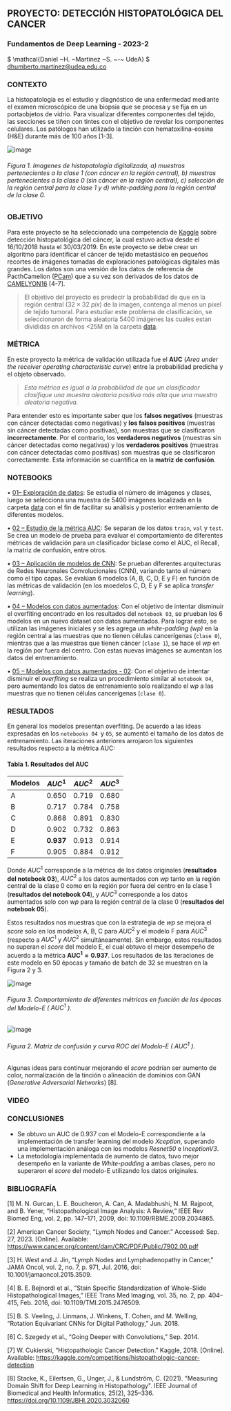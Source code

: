## **PROYECTO: DETECCIÓN HISTOPATOLÓGICA DEL CANCER**
### Fundamentos de Deep Learning - 2023-2

$ \mathcal{Daniel ~H. ~Martínez ~S. ~-~ UdeA} $ \
dhumberto.martinez@udea.edu.co

### CONTEXTO

La histopatología es el estudio y diagnóstico de una enfermedad mediante el examen microscópico de una biopsia que se procesa y se fija en un portaobjetos de vidrio. Para visualizar diferentes componentes del tejido, las secciones se tiñen con tintes con el objetivo de revelar los componentes celulares. Los patólogos han utilizado la tinción con hematoxilina-eosina (H&E) durante más de 100 años [1-3]. 

![image](https://github.com/DanielMartinez0/Proyecto_Deteccion_histopatologica_del_cancer/assets/79658767/f47192f2-6201-4daf-994f-1b81d013ee7c)

###### Figura 1. Imagenes de histopatología digitalizada, a) muestras pertenecientes a la clase 1 (con cáncer en la región central), b) muestras pertenecientes a la clase 0 (sin cáncer en la región central), c) selección de la región central para la clase 1 y d) *white-padding* para la región central de la clase 0. 

### OBJETIVO
Para este proyecto se ha seleccionado una competencia de [Kaggle](https://www.kaggle.com/competitions/histopathologic-cancer-detection/overview "Histopathologic Cancer Detection") sobre detección histopatológica del cáncer, la cual estuvo activa desde el 16/10/2018 hasta el 30/03/2019. En este proyecto se debe crear un algoritmo para identificar el cáncer de tejido metastásico en pequeños recortes de imágenes tomadas de exploraciones patológicas digitales más grandes. Los datos son una versión de los datos de referencia de PacthCamelion ([PCam](https://github.com/basveeling/pcam#readme "PatchCamelyon (PCam)"))  que a su vez son derivados de los datos de [CAMELYON16](https://camelyon16.grand-challenge.org/ "CAMELYON16 challenge") [4-7]. 

>El objetivo del proyecto es predecir la probabilidad de que en la región central $(32\times32\ pix)$ de la imagen, contenga al menos un pixel de tejido tumoral. Para estudiar este problema de clasificación, se seleccionaron de forma aleatoria 5400 imágenes las cuales estan divididas en archivos <25M en la carpeta [data](https://github.com/DanielMartinez0/Proyecto_Deteccion_histopatologica_del_cancer/tree/main/data "datos de entrenamiento").  

### MÉTRICA
En este proyecto la métrica de validación utilizada fue el **AUC** (*Area under the receiver operating characteristic curve*) entre la probabilidad predicha y el objeto observado. 
>*Esta métrica es igual a la probabilidad de que un clasificador clasifique una muestra aleatoria positiva más alta que una muestra aleatoria negativa.*

Para entender esto es importante saber que los **falsos negativos** (muestras con cáncer detectadas como negativas) y **los falsos positivos** (muestras sin cáncer detectadas como positivas), son muestras que se clasificaron **incorrectamente**. Por el contrario, los **verdaderos negativos** (muestras sin cáncer detectadas como negativas) y los **verdaderos positivos** (muestras con cáncer detectadas como positivas) son muestras que se clasificaron correctamente. Esta información se cuantifica en la **matriz de confusión**.

### NOTEBOOKS
•	[01– Exploración de datos](note_books/01_Exploración_de_datos.ipynb "01– Exploración de datos.ipynb"):  Se estudia el número de imágenes y clases, luego se selecciona una muestra de 5400 imágenes localizada en la carpeta [data](data " datos de entrenamiento - 5400 imágenes") con el fin de facilitar su análisis y posterior entrenamiento de diferentes modelos.

•	[02 – Estudio de la métrica AUC](note_books/02_Estudio_Métrica_AUC.ipynb "02 – Estudio de la métrica AUC.ipynb"): Se separan de los datos `train`, `val` y `test`. Se crea un modelo de prueba para evaluar el comportamiento de diferentes métricas de validación para un clasificador biclase como el AUC, el Recall, la matriz de confusión, entre otros.

•	[03 – Aplicación de modelos de CNN](note_books/03_Aplicación_modelos_CNN.ipynb "03 – Aplicación de modelos de CNN.ipynb"): Se prueban diferentes arquitecturas de Redes Neuronales Convolucionales (CNN), variando tanto el número como el tipo capas. Se evalúan 6 modelos (A, B, C, D, E y F) en función de las métricas de validación (en los moedelos C, D, E y F se aplica *transfer learning*).

•	[04 – Modelos con datos aumentados](note_books/04_Modelos_&_Datos_aumentados_CNN.ipynb "04 – Modelos con datos aumentados.ipynb"): Con el objetivo de intentar disminuir el overfiting encontrado en los resultados del `notebook 03`, se prueban los 6 modelos en un nuevo dataset con datos aumentados. Para lograr esto, se utilizan las imágenes iniciales y se les agrega un *white-padding (wp)* en la región central a las muestras que no tienen células cancerígenas (`clase 0`), mientras que a las muestras que tienen cáncer (`clase 1`), se hace el *wp* en la región por fuera del centro. Con estas nuevas imágenes se aumentan los datos del entrenamiento.

• [05 – Modelos con datos aumentados - 02](note_books/05_Modelos_&_Datos_aumentados_02_CNN.ipynb "05 – Modelos con datos aumentados - 02.ipynb"): Con el objetivo de intentar disminuir el *overfiting* se realiza un procedimiento similar al `notebook 04`, pero aumentando los datos de entrenamiento solo realizando el *wp* a las muestras que no tienen células cancerígenas (`clase 0`).


### RESULTADOS
En general los modelos presentan overfiting. De acuerdo a las ideas expresadas en los `notebooks 04 `y `05`, se aumentó el tamaño de los datos de entrenamiento. Las iteraciones anteriores arrojaron los siguientes resultados respecto a la métrica AUC:

<!-- TABLE -->
#### Tabla 1. Resultados del AUC
| Modelos | $AUC^1$ | $AUC^2$ | $AUC^3$ |
|-----|------|-------|---------|
|  A  |   0.650  |    0.719   |    0.680     |
|  B  |   0.717  |   0.784   |     0.758     |
|  C  |   0.868  |    0.891   |    0.830      |
|  D  |   0.902  |   0.732    |    0.863      |
|  E  |   **0.937**  |   0.913    | 0.914         |
|  F  |   0.905  |   0.884    |      0.912    |

Donde $AUC^1$ corresponde a la métrica de los datos originales (**resultados del notebook 03**), $AUC^2$ a los datos aumentados con *wp* tanto en la región central de la clase 0 como en la región por fuera del centro en la clase 1 (**resultados del notebook 04**), y $AUC^3$ corresponde a los datos aumentados solo con *wp* para la región central de la clase 0 (**resultados del notebook 05**).

Estos resultados nos muestras que con la estrategia de *wp* se mejora el *score* solo en los modelos A, B, C para $AUC^2$ y el modelo F para $AUC^3$ (respecto a $AUC^1$ y $AUC^2$ simultáneamente). Sin embargo, estos resultados no superan el *score* del modelo E, el cual obtuvo el mejor desempeño de acuerdo a la métrica $\mathbf{AUC^1=0.937}$. Los resultados de las iteraciones de este modelo en 50 épocas y tamaño de batch de 32 se muestran en la Figura 2 y 3.

![image](https://github.com/DanielMartinez0/Proyecto_Deteccion_histopatologica_del_cancer/assets/79658767/89c31cda-61b0-4339-b4bc-8f13a130ad3b)

###### Figura 3. Comportamiento de diferentes métricas en función de las épocas del Modelo-E ( $AUC^1$ ).

![image](https://github.com/DanielMartinez0/Proyecto_Deteccion_histopatologica_del_cancer/assets/79658767/983f3888-08a2-42a9-9ec8-4e93795e649b)

###### Figura 2. Matriz de confusión y curva ROC del Modelo-E ( $AUC^1$ ).
Algunas ideas para continuar mejorando el *score* podrían ser aumento de color, normalización de la tinción o alineación de dominios con GAN (*Generative Adversarial Networks*)  [8].

### VIDEO 

### CONCLUSIONES
- Se obtuvo un AUC de 0.937 con el Modelo-E correspondiente a la implementación de transfer learning del modelo *Xception*, superando una implementación análoga con los modelos *Resnet50* e I*nceptionV3*.
- La metodología implementada de aumento de datos, tuvo mejor desempeño en la variante de *White-padding* a ambas clases, pero no superaron el *score* del modelo-E utilizando los datos originales.


### BIBLIOGRAFÍA
[1]	M. N. Gurcan, L. E. Boucheron, A. Can, A. Madabhushi, N. M. Rajpoot, and B. Yener, “Histopathological Image Analysis: A Review,” IEEE Rev Biomed Eng, vol. 2, pp. 147–171, 2009, doi: 10.1109/RBME.2009.2034865.

[2]	American Cancer Society, “Lymph Nodes and Cancer.” Accessed: Sep. 27, 2023. [Online]. Available: https://www.cancer.org/content/dam/CRC/PDF/Public/7902.00.pdf

[3]	H. West and J. Jin, “Lymph Nodes and Lymphadenopathy in Cancer,” JAMA Oncol, vol. 2, no. 7, p. 971, Jul. 2016, doi: 10.1001/jamaoncol.2015.3509.

[4]	B. E. Bejnordi et al., “Stain Specific Standardization of Whole-Slide Histopathological Images,” IEEE Trans Med Imaging, vol. 35, no. 2, pp. 404–415, Feb. 2016, doi: 10.1109/TMI.2015.2476509.

[5]	B. S. Veeling, J. Linmans, J. Winkens, T. Cohen, and M. Welling, “Rotation Equivariant CNNs for Digital Pathology,” Jun. 2018.

[6]	C. Szegedy et al., “Going Deeper with Convolutions,” Sep. 2014.

[7]	W. Cukierski, “Histopathologic Cancer Detection.” Kaggle, 2018. [Online]. Available: https://kaggle.com/competitions/histopathologic-cancer-detection

[8]       Stacke, K., Eilertsen, G., Unger, J., & Lundström, C. (2021). "Measuring Domain Shift for Deep Learning in Histopathology". IEEE Journal of Biomedical and Health Informatics, 25(2), 325–336. https://doi.org/10.1109/JBHI.2020.3032060
